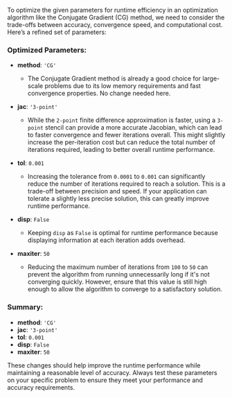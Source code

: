 To optimize the given parameters for runtime efficiency in an optimization algorithm like the Conjugate Gradient (CG) method, we need to consider the trade-offs between accuracy, convergence speed, and computational cost. Here’s a refined set of parameters:

### Optimized Parameters:
- **method**: `'CG'`  
  - The Conjugate Gradient method is already a good choice for large-scale problems due to its low memory requirements and fast convergence properties. No change needed here.
  
- **jac**: `'3-point'`  
  - While the `2-point` finite difference approximation is faster, using a `3-point` stencil can provide a more accurate Jacobian, which can lead to faster convergence and fewer iterations overall. This might slightly increase the per-iteration cost but can reduce the total number of iterations required, leading to better overall runtime performance.
  
- **tol**: `0.001`  
  - Increasing the tolerance from `0.0001` to `0.001` can significantly reduce the number of iterations required to reach a solution. This is a trade-off between precision and speed. If your application can tolerate a slightly less precise solution, this can greatly improve runtime performance.
  
- **disp**: `False`  
  - Keeping `disp` as `False` is optimal for runtime performance because displaying information at each iteration adds overhead.
  
- **maxiter**: `50`  
  - Reducing the maximum number of iterations from `100` to `50` can prevent the algorithm from running unnecessarily long if it's not converging quickly. However, ensure that this value is still high enough to allow the algorithm to converge to a satisfactory solution.

### Summary:
- **method**: `'CG'`
- **jac**: `'3-point'`
- **tol**: `0.001`
- **disp**: `False`
- **maxiter**: `50`

These changes should help improve the runtime performance while maintaining a reasonable level of accuracy. Always test these parameters on your specific problem to ensure they meet your performance and accuracy requirements.